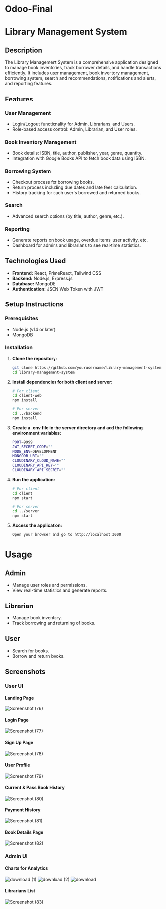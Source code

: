 # Odoo-Final

# Library Management System

## Description
The Library Management System is a comprehensive application designed to manage book inventories, track borrower details, and handle transactions efficiently. It includes user management, book inventory management, borrowing system, search and recommendations, notifications and alerts, and reporting features.

## Features

### User Management
- Login/Logout functionality for Admin, Librarians, and Users.
- Role-based access control: Admin, Librarian, and User roles.

### Book Inventory Management
- Book details: ISBN, title, author, publisher, year, genre, quantity.
- Integration with Google Books API to fetch book data using ISBN.

### Borrowing System
- Checkout process for borrowing books.
- Return process including due dates and late fees calculation.
- History tracking for each user's borrowed and returned books.

### Search
- Advanced search options (by title, author, genre, etc.).

### Reporting
- Generate reports on book usage, overdue items, user activity, etc.
- Dashboard for admins and librarians to see real-time statistics.

## Technologies Used
- **Frontend:** React, PrimeReact, Tailwind CSS
- **Backend:** Node.js, Express.js
- **Database:** MongoDB
- **Authentication:** JSON Web Token with JWT

## Setup Instructions

### Prerequisites
- Node.js (v14 or later)
- MongoDB

### Installation

1. **Clone the repository:**

   ```bash
   git clone https://github.com/yourusername/library-management-system.git
   cd library-management-system

2. **Install dependencies for both client and server:**

    ```bash
    # For client
    cd client-web
    npm install

    # For server
    cd ../backend
    npm install

3. **Create a .env file in the server directory and add the following environment variables:**

    ```bash
    PORT=9999
    JWT_SECRET_CODE=""
    NODE_ENV=DEVELOPMENT
    MONGODB_URI=""
    CLOUDINARY_CLOUD_NAME=""
    CLOUDINARY_API_KEY=""
    CLOUDINARY_API_SECRET=""

4. **Run the application:**

    ```bash
    # For client
    cd client
    npm start

    # For server
    cd ../server
    npm start

5. **Access the application:**

    ```bash
    Open your browser and go to http://localhost:3000


# Usage

## Admin
- Manage user roles and permissions.
- View real-time statistics and generate reports.

## Librarian
- Manage book inventory.
- Track borrowing and returning of books.

## User
- Search for books.
- Borrow and return books.

## Screenshots

### User UI

#### Landing Page

![Screenshot (76)](https://github.com/user-attachments/assets/40d4b21c-fe87-45fb-8631-4d730e2c90c8)

#### Login Page

![Screenshot (77)](https://github.com/user-attachments/assets/a1d25ee9-1359-4920-931b-04f2c66a9a9e)

#### Sign Up Page

![Screenshot (78)](https://github.com/user-attachments/assets/f0940a07-be74-40eb-b518-db09b34c27b2)

#### User Profile

![Screenshot (79)](https://github.com/user-attachments/assets/be4f8141-82da-429d-8aea-72d76e8e46f3)

#### Current & Pass Book History

![Screenshot (80)](https://github.com/user-attachments/assets/a54abdd6-da62-4d82-b72c-a5c6c6ddd1f8)

#### Payment History

![Screenshot (81)](https://github.com/user-attachments/assets/098cf491-f0b8-4887-8fbb-fdaeecab29a8)

#### Book Details Page

![Screenshot (82)](https://github.com/user-attachments/assets/37c78398-7d99-4d03-911b-1d2ec6af127e)

### Admin UI

#### Charts for Analytics

![download (1)](https://github.com/user-attachments/assets/e121cd31-09eb-4d72-bacb-05ddd1e61e20)
![download (2)](https://github.com/user-attachments/assets/dd71db2a-018f-4974-802e-620288dafc88)
![download](https://github.com/user-attachments/assets/22656c9b-ad96-4acd-b4bb-a75580167b5b)

#### Librarians List

![Screenshot (83)](https://github.com/user-attachments/assets/fd98f5b2-be32-4530-b7a6-99c3d156de8b)
